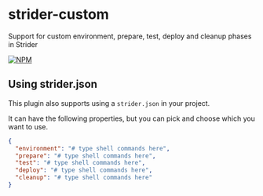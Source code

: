 # strider-custom

Support for custom environment, prepare, test, deploy and cleanup phases in Strider

[![NPM](https://nodei.co/npm/strider-custom.png?downloads=true&stars=true)](https://nodei.co/npm/strider-custom/)

## Using strider.json

This plugin also supports using a `strider.json` in your project.

It can have the following properties, but you can pick and choose which you want to use.

```json
{
  "environment": "# type shell commands here",
  "prepare": "# type shell commands here",
  "test": "# type shell commands here",
  "deploy": "# type shell commands here",
  "cleanup": "# type shell commands here"
}
```
